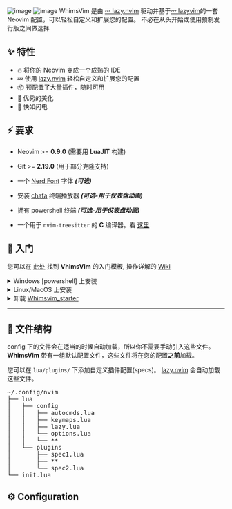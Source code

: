 ![image](https://github.com/xiaoCRQ/WhimsVim/blob/main/img/dashboard.png)
![image](https://github.com/xiaoCRQ/WhimsVim/blob/main/img/interface.png)
WhimsVim 是由 [💤 lazy.nvim](https://github.com/folke/lazy.nvim) 驱动并基于[💤 lazyvim](https://github.com/LazyVim/LazyVim)的一套 Neovim 配置，可以轻松自定义和扩展您的配置。
不必在从头开始或使用预制发行版之间做选择

## ✨ 特性

- 🔥 将你的 Neovim 变成一个成熟的 IDE
- 💤 使用 [lazy.nvim](https://github.com/folke/lazy.nvim) 轻松自定义和扩展您的配置
- 📦 预配置了大量插件，随时可用
- 🧹 优秀的美化
- 🚀 快如闪电

## ⚡️ 要求

- Neovim >= **0.9.0** (需要用 **LuaJIT** 构建)
- Git >= **2.19.0** (用于部分克隆支持)
- 一个 [Nerd Font](https://www.nerdfonts.com/) 字体 **_(可选)_**
- 安装 [chafa](https://github.com/hpjansson/chafa) 终端播放器 **_(可选-用于仪表盘动画)_**
- 拥有 powershell 终端 **_(可选-用于仪表盘动画)_**

- 一个用于 `nvim-treesitter` 的 **C** 编译器。看 [这里](https://github.com/nvim-treesitter/nvim-treesitter#requirements)

## 🚀 入门

您可以在 [此处](https://github.com/xiaoCRQ/WhimsVim_starter) 找到 **VhimsVim** 的入门模板,
操作详解的 [Wiki](https://github.com/xiaoCRQ/WhimsVim/wiki)

<details ><summary > Windows [powershell] 上安装 </summary>

- 克隆

```sh
git clone https://github.com/xiaoCRQ/WhimsVim_starter $env:LOCALAPPDATA\nvim
```

- 删除 `.git` 文件夹，以便稍后将其添加到您自己的存储库

  ```sh
  Remove-Item $env:LOCALAPPDATA\nvim\.git -Recurse -Force
  ```

- 启动 Neovim!

  ```sh
  nvim
  ```

</details>

<details><summary > Linux/MacOS 上安装 </summary>

- 克隆

```sh
git clone https://github.com/xiaoCRQ/WhimsVim_starter ~/.config/nvim
```

- 删除 `.git` 文件夹，以便稍后将其添加到您自己的存储库

  ```sh
  rm -rf ~/.config/nvim/.git
  ```

- 启动 Neovim!

  ```sh
  nvim
  ```

</details>

<details><summary> 卸载 <a href="https://github.com/xiaoCRQ/WhimsVim_starter">Whimsvim_starter</a></summary>

- Windows[powershell]

```sh
  Remove-Item -Path "$env:LOCALAPPDATA\nvim" -Recurse -Force
  Remove-Item -Path "$env:LOCALAPPDATA\nvim-data" -Recurse -Force
```
</details>

---

## 📂 文件结构

config 下的文件会在适当的时候自动加载，所以你不需要手动引入这些文件。
**WhimsVim** 带有一组默认配置文件，这些文件将在您的配置**之前**加载。

您可以在 `lua/plugins/` 下添加自定义插件配置(specs)。
[lazy.nvim](https://github.com/folke/lazy.nvim) 会自动加载这些文件。

<pre>
~/.config/nvim
├── lua
│   ├── config
│   │   ├── autocmds.lua
│   │   ├── keymaps.lua
│   │   ├── lazy.lua
│   │   └── options.lua
│   │   └── **
│   └── plugins
│       ├── spec1.lua
│       ├── **
│       └── spec2.lua
└── init.lua
</pre>

## ⚙️ Configuration
